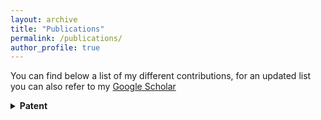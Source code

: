 ```yaml
---
layout: archive
title: "Publications"
permalink: /publications/
author_profile: true
---
```


You can find below a list of my different contributions, for an updated list you can also refer to my <a href="https://scholar.google.com/citations?user=ZpAauKQAAAAJ&hl=en">Google Scholar</a> 

<details> <summary> <b> Patent </b> </summary>
<ol> 
        <li>E. Denimal,  S. Nacivet et J-J. Sinou, <l>Prédiction d'instabilité de crissement pour une frein de véhicule</l>, Brevet International PCT/FR2019/052753, November 2019.</li>
        <li>E. Denimal,  S. Nacivet et J-J. Sinou, <l>Prédiction d'instabilité de crissement pour une frein de véhicule</l>, Brevet France FR1872222, December 2018.</li>
</ol>
</details>


